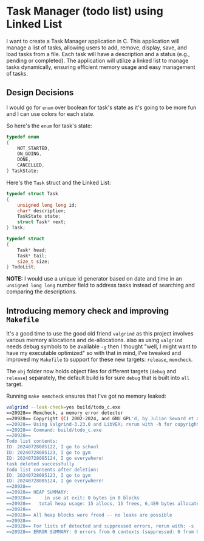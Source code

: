 # Task Manager (todo list) using Linked List

I want to create a Task Manager application in C. This application will manage a list of tasks, allowing users to add, remove, display, save, and load tasks from a file.
Each task will have a description and a status (e.g., pending or completed).
The application will utilize a linked list to manage tasks dynamically, ensuring efficient memory usage and easy management of tasks.

## Design Decisions

I would go for `enum` over boolean for task's state as it's going to be more fun and I can use colors for each state.

So here's the `enum` for task's state:

```c
typedef enum
{
    NOT_STARTED,
    ON_GOING,
    DONE,
    CANCELLED,
} TaskState;
```

Here's the `Task` struct and the Linked List:

```c
typedef struct Task
{
    unsigned long long id;
    char* description;
    TaskState state;
    struct Task* next;
} Task;

typedef struct
{
    Task* head;
    Task* tail;
    size_t size;
} TodoList;
```

**NOTE:** I would use a unique id generator based on date and time in an `unsigned long long` number field to address tasks instead of searching and comparing the descriptions.

## Introducing memory check and improving `Makefile`

It's a good time to use the good old friend `valgrind` as this project involves various memory allocations and de-allocations. also as using `valgrind` needs debug symbols to be available `-g`
then I thought "well, I might want to have my executable optimized" so with that in mind, I've tweaked and improved my `Makefile` to support for these new targets: `release`, `memcheck`.

The `obj` folder now holds object files for different targets (`debug` and `release`) separately, the default build is for sure `debug` that is built into `all` target.

Running `make memcheck` ensures that I've got no memory leaked:

```bash
valgrind --leak-check=yes build/todo_c.exe
==20928== Memcheck, a memory error detector
==20928== Copyright (C) 2002-2024, and GNU GPL'd, by Julian Seward et al.
==20928== Using Valgrind-3.23.0 and LibVEX; rerun with -h for copyright info
==20928== Command: build/todo_c.exe
==20928== 
Todo list contents:
ID: 20240728085122, I go to school
ID: 20240728085123, I go to gym
ID: 20240728085124, I go everywhere!
task deleted successfully
Todo list contents after deletion:
ID: 20240728085123, I go to gym
ID: 20240728085124, I go everywhere!
==20928== 
==20928== HEAP SUMMARY:
==20928==     in use at exit: 0 bytes in 0 blocks
==20928==   total heap usage: 15 allocs, 15 frees, 6,489 bytes allocated
==20928== 
==20928== All heap blocks were freed -- no leaks are possible
==20928== 
==20928== For lists of detected and suppressed errors, rerun with: -s
==20928== ERROR SUMMARY: 0 errors from 0 contexts (suppressed: 0 from 0)
```
